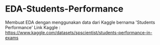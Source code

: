 # EDA-Students-Performance

Membuat EDA dengan menggunakan data dari Kaggle bernama 'Students Performance'
Link Kaggle : https://www.kaggle.com/datasets/spscientist/students-performance-in-exams
